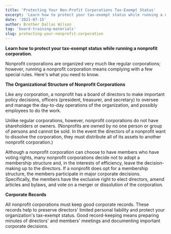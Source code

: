 ```yaml
---
title: 'Protecting Your Non-Profit Corporations Tax-Exempt Status'
excerpt: 'Learn how to protect your tax-exempt status while running a nonprofit corporation'
date: '2021-07-15'
author: Brother Dallas Wilson
tag: 'board-training-materials'
slug: protecting-your-nonprofit-corporation
---
```


**Learn how to protect your tax-exempt status while running a nonprofit corporation**.

Nonprofit corporations are organized very much like regular corporations; however, running a nonprofit corporation means complying with a few special rules. Here's what you need to know.

**The Organizational Structure of Nonprofit Corporations**

Like any corporation, a nonprofit has a board of directors to make important policy decisions, officers (president, treasurer, and secretary) to oversee and manage the day-to-day operations of the organization, and possibly employees to do the work.

Unlike regular corporations, however, nonprofit corporations do not have shareholders or owners. (Nonprofits are owned by no one person or group of persons and cannot be sold. In the event the directors of a nonprofit want to dissolve the corporation, they must distribute all of its assets to another nonprofit corporation.)

Although a nonprofit corporation can choose to have members who have voting rights, many nonprofit corporations decide not to adopt a membership structure and, in the interests of efficiency, leave the decision-making up to the directors. If a nonprofit does opt for a membership structure, the members participate in major corporate decisions. Specifically, the members have the exclusive right to elect directors, amend articles and bylaws, and vote on a merger or dissolution of the corporation.

**Corporate Records**

All nonprofit corporations must keep good corporate records. These records help to preserve directors' limited personal liability and protect your organization's tax-exempt status. Good record-keeping means preparing minutes of directors' and members' meetings and documenting important corporate decisions.
